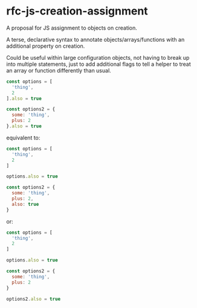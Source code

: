 # rfc-js-creation-assignment
A proposal for JS assignment to objects on creation.

A terse, declarative syntax to annotate objects/arrays/functions with an additional property on creation.

Could be useful within large configuration objects, not having to break up into multiple statements, just to add additional flags to tell a helper to treat an array or function differently than usual.

```js
const options = [
  'thing',
  2
].also = true

const options2 = {
  some: 'thing',
  plus: 2
}.also = true
```

equivalent to:

```js
const options = [
  'thing',
  2
]

options.also = true

const options2 = {
  some: 'thing',
  plus: 2,
  also: true
}
```

or:

```js
const options = [
  'thing',
  2
]

options.also = true

const options2 = {
  some: 'thing',
  plus: 2
}

options2.also = true
```
